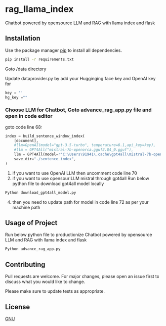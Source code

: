 # rag_llama_index
Chatbot powered by opensource LLM and RAG with llama index and flask

## Installation

Use the package manager [pip](https://pip.pypa.io/en/stable/) to install all dependencies.

```bash
pip install -r requirements.txt
```

Goto /data directory

Update dataprovider.py by add your Hugginging face key and OpenAI key for 
```python
key = ''
hg_key =""
```
### Choose LLM for Chatbot, Goto advance_rag_app.py file and open in code editor 
goto code line 68:

```python
index = build_sentence_window_index(
    [document],
    #llm=OpenAI(model="gpt-3.5-turbo", temperature=0.1,api_key=key),
    #llm = GPT4All("mistral-7b-openorca.gguf2.Q4_0.gguf"),
    llm = GPT4All(model=r'C:\Users\91941\.cache\gpt4all\mistral-7b-openorca.gguf2.Q4_0.gguf'), #Replace this path with your model path
    save_dir="./sentence_index",
)
```
1. if you want to use OpenAI LLM then uncomment code line 70
2. if you want to use opensour LLM mistral through gpt4all
  Run below python file to download gpt4all model locally
```python
Python download_gpt4all_model.py
```
4. then you need to update path for model in code line 72 as per your machine path
   
   

## Usage of Project

Run below python file to productionize Chatbot powered by opensource LLM and RAG with llama index and flask
```python
Python advance_rag_app.py
```
## Contributing

Pull requests are welcome. For major changes, please open an issue first
to discuss what you would like to change.

Please make sure to update tests as appropriate.

## License

[GNU](https://choosealicense.com/licenses/gpl-3.0/)

